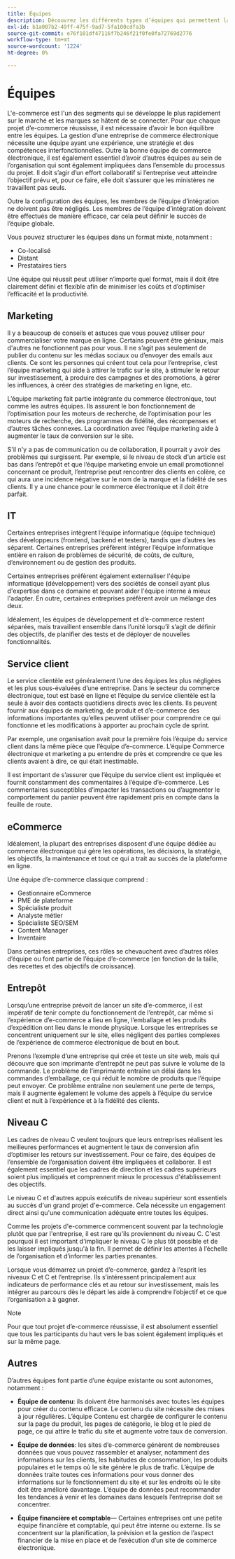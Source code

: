 ```yaml
---
title: Équipes
description: Découvrez les différents types d’équipes qui permettent la réussite des projets de commerce électronique.
exl-id: b1a007b2-49ff-475f-9ad7-5fa100cdfa3b
source-git-commit: e76f101df47116f7b246f21f0fe0fa72769d2776
workflow-type: tm+mt
source-wordcount: '1224'
ht-degree: 0%

---
```


# Équipes

L&#39;e-commerce est l&#39;un des segments qui se développe le plus rapidement sur le marché et les marques se hâtent de se connecter. Pour que chaque projet d’e-commerce réussisse, il est nécessaire d’avoir le bon équilibre entre les équipes. La gestion d’une entreprise de commerce électronique nécessite une équipe ayant une expérience, une stratégie et des compétences interfonctionnelles. Outre la bonne équipe de commerce électronique, il est également essentiel d’avoir d’autres équipes au sein de l’organisation qui sont également impliquées dans l’ensemble du processus du projet. Il doit s’agir d’un effort collaboratif si l’entreprise veut atteindre l’objectif prévu et, pour ce faire, elle doit s’assurer que les ministères ne travaillent pas seuls.

Outre la configuration des équipes, les membres de l’équipe d’intégration ne doivent pas être négligés. Les membres de l’équipe d’intégration doivent être effectués de manière efficace, car cela peut définir le succès de l’équipe globale.

Vous pouvez structurer les équipes dans un format mixte, notamment :

- Co-localisé
- Distant
- Prestataires tiers

Une équipe qui réussit peut utiliser n’importe quel format, mais il doit être clairement défini et flexible afin de minimiser les coûts et d’optimiser l’efficacité et la productivité.

## Marketing

Il y a beaucoup de conseils et astuces que vous pouvez utiliser pour commercialiser votre marque en ligne. Certains peuvent être géniaux, mais d&#39;autres ne fonctionnent pas pour vous. Il ne s’agit pas seulement de publier du contenu sur les médias sociaux ou d’envoyer des emails aux clients. Ce sont les personnes qui créent tout cela pour l’entreprise, c’est l’équipe marketing qui aide à attirer le trafic sur le site, à stimuler le retour sur investissement, à produire des campagnes et des promotions, à gérer les influences, à créer des stratégies de marketing en ligne, etc.

L’équipe marketing fait partie intégrante du commerce électronique, tout comme les autres équipes. Ils assurent le bon fonctionnement de l’optimisation pour les moteurs de recherche, de l’optimisation pour les moteurs de recherche, des programmes de fidélité, des récompenses et d’autres tâches connexes. La coordination avec l’équipe marketing aide à augmenter le taux de conversion sur le site.

S&#39;il n&#39;y a pas de communication ou de collaboration, il pourrait y avoir des problèmes qui surgissent. Par exemple, si le niveau de stock d’un article est bas dans l’entrepôt et que l’équipe marketing envoie un email promotionnel concernant ce produit, l’entreprise peut rencontrer des clients en colère, ce qui aura une incidence négative sur le nom de la marque et la fidélité de ses clients. Il y a une chance pour le commerce électronique et il doit être parfait.

## IT

Certaines entreprises intègrent l’équipe informatique (équipe technique) des développeurs (frontend, backend et testers), tandis que d’autres les séparent. Certaines entreprises préfèrent intégrer l’équipe informatique entière en raison de problèmes de sécurité, de coûts, de culture, d’environnement ou de gestion des produits.

Certaines entreprises préfèrent également externaliser l&#39;équipe informatique (développement) vers des sociétés de conseil ayant plus d&#39;expertise dans ce domaine et pouvant aider l&#39;équipe interne à mieux l&#39;adapter. En outre, certaines entreprises préfèrent avoir un mélange des deux.

Idéalement, les équipes de développement et d’e-commerce restent séparées, mais travaillent ensemble dans l’unité lorsqu’il s’agit de définir des objectifs, de planifier des tests et de déployer de nouvelles fonctionnalités.

## Service client

Le service clientèle est généralement l’une des équipes les plus négligées et les plus sous-évaluées d’une entreprise. Dans le secteur du commerce électronique, tout est basé en ligne et l’équipe du service clientèle est la seule à avoir des contacts quotidiens directs avec les clients. Ils peuvent fournir aux équipes de marketing, de produit et d’e-commerce des informations importantes qu’elles peuvent utiliser pour comprendre ce qui fonctionne et les modifications à apporter au prochain cycle de sprint.

Par exemple, une organisation avait pour la première fois l’équipe du service client dans la même pièce que l’équipe d’e-commerce. L’équipe Commerce électronique et marketing a pu entendre de près et comprendre ce que les clients avaient à dire, ce qui était inestimable.

Il est important de s’assurer que l’équipe du service client est impliquée et fournit constamment des commentaires à l’équipe d’e-commerce. Les commentaires susceptibles d’impacter les transactions ou d’augmenter le comportement du panier peuvent être rapidement pris en compte dans la feuille de route.

## eCommerce

Idéalement, la plupart des entreprises disposent d’une équipe dédiée au commerce électronique qui gère les opérations, les décisions, la stratégie, les objectifs, la maintenance et tout ce qui a trait au succès de la plateforme en ligne.

Une équipe d’e-commerce classique comprend :

- Gestionnaire eCommerce
- PME de plateforme
- Spécialiste produit
- Analyste métier
- Spécialiste SEO/SEM
- Content Manager
- Inventaire

Dans certaines entreprises, ces rôles se chevauchent avec d’autres rôles d’équipe ou font partie de l’équipe d’e-commerce (en fonction de la taille, des recettes et des objectifs de croissance).

## Entrepôt

Lorsqu’une entreprise prévoit de lancer un site d’e-commerce, il est impératif de tenir compte du fonctionnement de l’entrepôt, car même si l’expérience d’e-commerce a lieu en ligne, l’emballage et les produits d’expédition ont lieu dans le monde physique. Lorsque les entreprises se concentrent uniquement sur le site, elles négligent des parties complexes de l’expérience de commerce électronique de bout en bout.

Prenons l’exemple d’une entreprise qui crée et teste un site web, mais qui découvre que son imprimante d’entrepôt ne peut pas suivre le volume de la commande. Le problème de l’imprimante entraîne un délai dans les commandes d’emballage, ce qui réduit le nombre de produits que l’équipe peut envoyer. Ce problème entraîne non seulement une perte de temps, mais il augmente également le volume des appels à l’équipe du service client et nuit à l’expérience et à la fidélité des clients.

## Niveau C

Les cadres de niveau C veulent toujours que leurs entreprises réalisent les meilleures performances et augmentent le taux de conversion afin d’optimiser les retours sur investissement. Pour ce faire, des équipes de l’ensemble de l’organisation doivent être impliquées et collaborer. Il est également essentiel que les cadres de direction et les cadres supérieurs soient plus impliqués et comprennent mieux le processus d&#39;établissement des objectifs.

Le niveau C et d&#39;autres appuis exécutifs de niveau supérieur sont essentiels au succès d&#39;un grand projet d&#39;e-commerce. Cela nécessite un engagement direct ainsi qu&#39;une communication adéquate entre toutes les équipes.

Comme les projets d&#39;e-commerce commencent souvent par la technologie plutôt que par l&#39;entreprise, il est rare qu&#39;ils proviennent du niveau C. C&#39;est pourquoi il est important d&#39;impliquer le niveau C le plus tôt possible et de les laisser impliqués jusqu&#39;à la fin. Il permet de définir les attentes à l’échelle de l’organisation et d’informer les parties prenantes.

Lorsque vous démarrez un projet d’e-commerce, gardez à l’esprit les niveaux C et C et l’entreprise. Ils s’intéressent principalement aux indicateurs de performance clés et au retour sur investissement, mais les intégrer au parcours dès le départ les aide à comprendre l’objectif et ce que l’organisation a à gagner.

>[!NOTE]
>
>Pour que tout projet d’e-commerce réussisse, il est absolument essentiel que tous les participants du haut vers le bas soient également impliqués et sur la même page.

## Autres

D’autres équipes font partie d’une équipe existante ou sont autonomes, notamment :

- **Équipe de contenu**: ils doivent être harmonisés avec toutes les équipes pour créer du contenu efficace. Le contenu du site nécessite des mises à jour régulières. L’équipe Contenu est chargée de configurer le contenu sur la page du produit, les pages de catégorie, le blog et le pied de page, ce qui attire le trafic du site et augmente votre taux de conversion.

- **Équipe de données**: les sites d’e-commerce génèrent de nombreuses données que vous pouvez rassembler et analyser, notamment des informations sur les clients, les habitudes de consommation, les produits populaires et le temps où le site génère le plus de trafic. L’équipe de données traite toutes ces informations pour vous donner des informations sur le fonctionnement du site et sur les endroits où le site doit être amélioré davantage. L’équipe de données peut recommander les tendances à venir et les domaines dans lesquels l’entreprise doit se concentrer.

- **Équipe financière et comptable**— Certaines entreprises ont une petite équipe financière et comptable, qui peut être interne ou externe. Ils se concentrent sur la planification, la prévision et la gestion de l’aspect financier de la mise en place et de l’exécution d’un site de commerce électronique.
